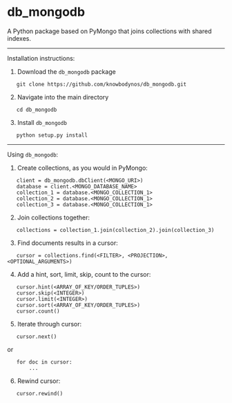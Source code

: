 # db_mongodb
A Python package based on PyMongo that joins collections with shared indexes.

------------------------------------------------------------------------------------------------------------

Installation instructions:

1) Download the `db_mongodb` package

```
   git clone https://github.com/knowbodynos/db_mongodb.git
```

2) Navigate into the main directory

```
   cd db_mongodb
```

3) Install `db_mongodb`

```
   python setup.py install
```

------------------------------------------------------------------------------------------------------------

Using `db_mongodb`:

1) Create collections, as you would in PyMongo:

```
   client = db_mongodb.dbClient(<MONGO_URI>)
   database = client.<MONGO_DATABASE_NAME>
   collection_1 = database.<MONGO_COLLECTION_1>
   collection_2 = database.<MONGO_COLLECTION_1>
   collection_3 = database.<MONGO_COLLECTION_1>
```

2) Join collections together:

```
   collections = collection_1.join(collection_2).join(collection_3)
```

3) Find documents results in a cursor:

```
   cursor = collections.find(<FILTER>, <PROJECTION>, <OPTIONAL_ARGUMENTS>)
```

4) Add a hint, sort, limit, skip, count to the cursor:

```
   cursor.hint(<ARRAY_OF_KEY/ORDER_TUPLES>)
   cursor.skip(<INTEGER>)
   cursor.limit(<INTEGER>)
   cursor.sort(<ARRAY_OF_KEY/ORDER_TUPLES>)
   cursor.count()
```

5) Iterate through cursor:

```
   cursor.next()
```

or

```
   for doc in cursor:
       ...
```

6) Rewind cursor:

```
   cursor.rewind()
```